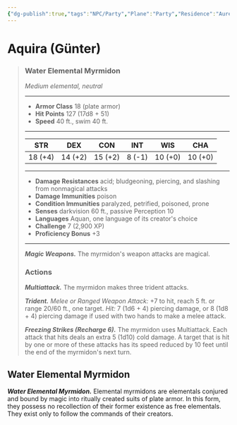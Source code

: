 ```yaml
---
{"dg-publish":true,"tags":"NPC/Party","Plane":"Party","Residence":"Aurelia","permalink":"/npc/crew/myrmidon-guenter/","dgHomeLink":true,"dgPassFrontmatter":true}
---
```


# Aquira (Günter)
>### Water Elemental Myrmidon
>*Medium elemental, neutral*
>___
>- **Armor Class** 18 (plate armor)
>- **Hit Points** 127 (17d8 + 51)
>- **Speed** 40 ft., swim 40 ft.
>___
>|STR|DEX|CON|INT|WIS|CHA|
>|:---:|:---:|:---:|:---:|:---:|:---:|
>|18 (+4)|14 (+2)|15 (+2)|8 (-1)|10 (+0)|10 (+0)|
>___
>- **Damage Resistances** acid; bludgeoning, piercing, and slashing from nonmagical attacks
>- **Damage Immunities** poison
>- **Condition Immunities** paralyzed, petrified, poisoned, prone
>- **Senses** darkvision 60 ft., passive Perception 10
>- **Languages** Aquan, one language of its creator's choice
>- **Challenge** 7 (2,900 XP)
>- **Proficiency Bonus** +3
>___
>***Magic Weapons.*** The myrmidon's weapon attacks are magical.  
>
>### Actions
>***Multiattack.*** The myrmidon makes three trident attacks.  
>
>***Trident.*** *Melee  or Ranged Weapon Attack:* +7 to hit, reach 5 ft. or range 20/60 ft., one target. *Hit:* 7 (1d6 + 4) piercing damage, or 8 (1d8 + 4) piercing damage if used with two hands to make a melee attack.  
>
>***Freezing Strikes (Recharge 6).*** The myrmidon uses Multiattack. Each attack that hits deals an extra 5 (1d10) cold damage. A target that is hit by one or more of these attacks has its speed reduced by 10 feet until the end of the myrmidon's next turn.

## Water Elemental Myrmidon

***Water Elemental Myrmidon.*** Elemental myrmidons are elementals conjured and bound by magic into ritually created suits of plate armor. In this form, they possess no recollection of their former existence as free elementals. They exist only to follow the commands of their creators.